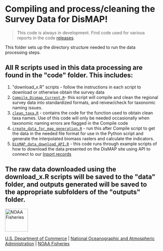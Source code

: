 # Compiling and process/cleaning the Survey Data for DisMAP! 
> This code is always in development. Find code used for various reports in the code [releases](https://github.com/nmfs-fish-tools/DisMAP/releases).

This folder sets up the directory structure needed to run the data processing steps. 

## All R scripts used in this data processing are found in the "code" folder. This includes:
1. "download_x.R" scripts - follow the instructions in each script to download or otherwise obtain the survey data
2. [`Compile_Dismap_Current.R`](https://github.com/nmfs-fish-tools/DisMAP/blob/main/data_processing_rcode/code/Compile_Dismap_Current.R)- this script will compile and clean the regional survey data into standardized formats, and reivew/check for taxonomic naming issues. 
3. [`clean_taxa.R`](https://github.com/nmfs-fish-tools/DisMAP/blob/main/data_processing_rcode/code/clean_taxa.R) - contains the code for the function used to obtain clean taxa names. Use of this code will only be needed occasionally when taxonomic naming errors are flagged in the Compile code 
5. [`create_data_for_map_generation.R`](https://github.com/nmfs-fish-tools/DisMAP/blob/main/data_processing_rcode/code/create_data_for_map_generation.R) - run this after Compile script to get the data in the needed file format for use in the Python script and generate the interpolated biomass rasters and calculate the indicators. 
4. [`DisMAP_data_download_API.R`](https://github.com/nmfs-fish-tools/DisMAP/blob/main/data_processing_rcode/code/DisMAP_Data_Download_API.R) - this code runs through example scripts of how to download the data presented on the DisMAP site using API to connect to our [Inport records](https://www.fisheries.noaa.gov/inport/item/66799)

## The raw data downloaded using the download_x.R scripts will be saved to the "data" folder, and outputs generated will be saved to the appropriate subfolders of the "outputs" folder. 



<img src="https://raw.githubusercontent.com/nmfs-general-modeling-tools/nmfspalette/main/man/figures/noaa-fisheries-rgb-2line-horizontal-small.png" alt="NOAA Fisheries" height="75"/>

[U.S. Department of Commerce](https://www.commerce.gov/) \| [National
Oceanographic and Atmospheric Administration](https://www.noaa.gov) \|
[NOAA Fisheries](https://www.fisheries.noaa.gov/)


